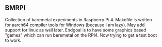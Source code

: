 BMRPI
-----
Collection of baremetal experiments in Raspberry Pi 4. Makefile is written for aarch64 compiler tools for Windows (because I am lazy). May add support for linux as well later. Endgoal is to have some graphics based "games" which can run baremetal on the RPI4. Now trying to get a test boot to work.

